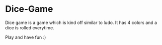 # Dice-Game

Dice game is a game which is kind off similar to ludo. It has 4 colors and a dice is rolled everytime.

Play and have fun :)

